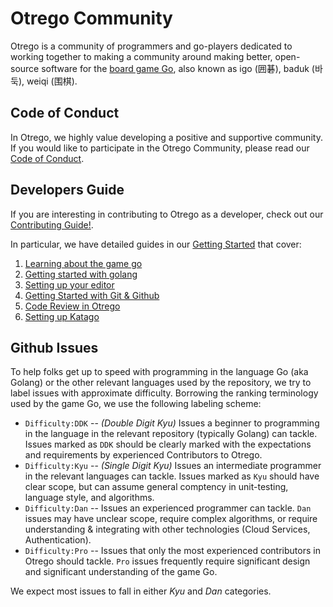 # Otrego Community

Otrego is a community of programmers and go-players dedicated to working
together to making a community around making better, open-source software for
the <a href="https://en.wikipedia.org/wiki/Go_(game)">board game Go</a>, also
known as igo (囲碁), baduk (바둑), weiqi (围棋).

## Code of Conduct

In Otrego, we highly value developing a positive and supportive community. If
you would like to participate in the Otrego Community, please read our
[Code of Conduct](CODE_OF_CONDUCT.md).

## Developers Guide

If you are interesting in contributing to Otrego as a developer, check out our
[Contributing Guide!](CONTRIBUTING.md).

In particular, we have detailed guides in our
[Getting Started](/gettingstarted/README.md) that cover:

1.   [Learning about the game go](/gettingstarted/gogame.md)
2.   [Getting started with golang](/gettingstarted/golang.md)
3.   [Setting up your editor](/gettingstarted/editor.md)
4.   [Getting Started with Git & Github](/gettingstarted/git.md)
5.   [Code Review in Otrego](/gettingstarted/codereview.md)
6.   [Setting up Katago](/gettingstarted/katago.md)

## Github Issues

To help folks get up to speed with programming in the language Go (aka Golang)
or the other relevant languages used by the repository, we try to label issues
with approximate difficulty. Borrowing the ranking terminology used by the game
Go, we use the following labeling scheme:

*   `Difficulty:DDK` -- *(Double Digit Kyu)* Issues a beginner to programming
    in the language in the relevant repository (typically Golang) can tackle.
    Issues marked as `DDK` should be clearly marked with the expectations and
    requirements by experienced Contributors to Otrego.
*   `Difficulty:Kyu` -- *(Single Digit Kyu)* Issues an intermediate programmer
    in the relevant languages can tackle. Issues marked as `Kyu` should have
    clear scope, but can assume general comptency in unit-testing, language
    style, and algorithms.
*   `Difficulty:Dan` -- Issues an experienced programmer can tackle. `Dan`
    issues may have unclear scope, require complex algorithms, or require
    understanding & integrating with other technologies (Cloud Services,
    Authentication).
*   `Difficulty:Pro` -- Issues that only the most experienced contributors in
    Otrego should tackle. `Pro` issues frequently require significant design
    and significant understanding of the game Go.

We expect most issues to fall in either *Kyu* and *Dan* categories.
